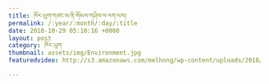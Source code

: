 ```yaml
---
title: ཁོར་ཡུག་གཙང་མ་ནི་གོམས་གཤིས་ལ་རག་ལས།
permalink: /:year/:month/:day/:title
date: 2018-10-29 05:10:16 +0000
layout: post
category: ཁོར་ཡུག
thumbnail: assets/img/Environment.jpg
featuredvideo: http://s3.amazonaws.com/melhong/wp-content/uploads/2018/10/27065853/1.mp4

---
```

